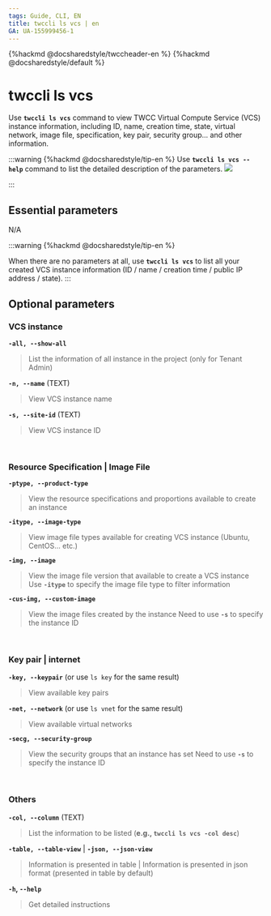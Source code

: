 ```yaml
---
tags: Guide, CLI, EN
title: twccli ls vcs | en
GA: UA-155999456-1
---
```


{%hackmd @docsharedstyle/twccheader-en %}
{%hackmd @docsharedstyle/default %}

# twccli ls vcs

Use **`twccli ls vcs`** command to view TWCC Virtual Compute Service (VCS) instance information, including ID, name, creation time, state, virtual network, image file, specification, key pair, security group... and other information.

:::warning
{%hackmd @docsharedstyle/tip-en %}
Use **`twccli ls vcs --help`** command to list the detailed description of the parameters.
![](https://cos.twcc.ai/SYS-MANUAL/uploads/upload_13cf58003201351f5836faa480f7276b.png)

:::




## Essential parameters

N/A

:::warning
{%hackmd @docsharedstyle/tip-en %}

When there are no parameters at all, use **`twccli ls vcs`** to list all your created VCS instance information (ID / name / creation time / public IP address / state).
:::

## Optional parameters

### VCS instance

**`-all, --show-all`**
> List the information of all instance in the project (only for Tenant Admin)

**`-n, --name`** (TEXT)
> View VCS instance name

**`-s, --site-id`** (TEXT)
> View VCS instance ID

<br>

### Resource Specification | Image File

**`-ptype, --product-type`**
> View the resource specifications and proportions available to create an instance

**`-itype, --image-type`**
> View image file types available for creating VCS instance (Ubuntu, CentOS... etc.)

**`-img, --image`**
> View the image file version that available to create a VCS instance
> Use **`-itype`** to specify the image file type to filter information

**`-cus-img, --custom-image`**
> View the image files created by the instance
> <i class="fa fa-exclamation-triangle" aria-hidden="true"></i> Need to use **`-s`** to specify the instance ID

<br>

### Key pair | internet

**`-key, --keypair`** (or use `ls key` for the same result)
> View available key pairs 

**`-net, --network`** (or use `ls vnet` for the same result)
> View available virtual networks

**`-secg, --security-group`** 
> View the security groups that an instance has set
> <i class="fa fa-exclamation-triangle" aria-hidden="true"></i> Need to use **`-s`** to specify the instance ID

<br>

### Others

**`-col, --column`** (TEXT)
> List the information to be listed (**e.g., `twccli ls vcs -col desc`**)

**`-table, --table-view`** | **`-json, --json-view`**
> Information is presented in table | Information is presented in json format (presented in table by default)

**`-h`, `--help`**
> Get detailed instructions
